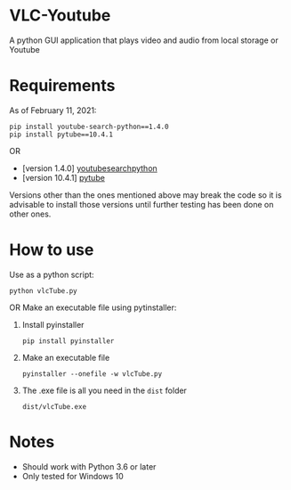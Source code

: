 # VLC-Youtube
A python GUI application that plays video and audio from local storage or Youtube

# Requirements
As of February 11, 2021:
```
pip install youtube-search-python==1.4.0
pip install pytube==10.4.1
```
OR
- [version 1.4.0] [youtubesearchpython](https://pypi.org/project/youtube-search-python/1.4.0/)
- [version 10.4.1] [pytube](https://pypi.org/project/pytube/10.4.1/)

Versions other than the ones mentioned above may break the code so it is advisable to install those versions until further testing has been done on other ones.

# How to use
Use as a python script:
```
python vlcTube.py
```
OR
Make an executable file using pytinstaller:
1. Install pyinstaller
    ```
    pip install pyinstaller
    ```
2. Make an executable file
    ```
    pyinstaller --onefile -w vlcTube.py
    ```
3. The .exe file is all you need in the `dist` folder
    ```
    dist/vlcTube.exe
    ```
# Notes
- Should work with Python 3.6 or later 
- Only tested for Windows 10
